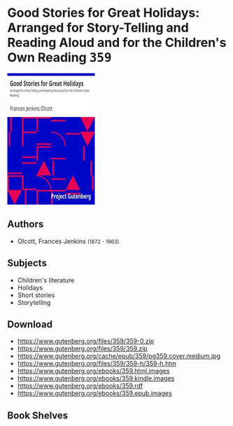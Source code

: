 # Good Stories for Great Holidays: Arranged for Story-Telling and Reading Aloud and for the Children's Own Reading <kbd>359</kbd>

![](./cover.medium.jpg "")

## Authors


 - Olcott, Frances Jenkins <small>(1872 - 1963)</small>

## Subjects


 - Children's literature
 - Holidays
 - Short stories
 - Storytelling

## Download


 - https://www.gutenberg.org/files/359/359-0.zip
 - https://www.gutenberg.org/files/359/359.zip
 - https://www.gutenberg.org/cache/epub/359/pg359.cover.medium.jpg
 - https://www.gutenberg.org/files/359/359-h/359-h.htm
 - https://www.gutenberg.org/ebooks/359.html.images
 - https://www.gutenberg.org/ebooks/359.kindle.images
 - https://www.gutenberg.org/ebooks/359.rdf
 - https://www.gutenberg.org/ebooks/359.epub.images

## Book Shelves


